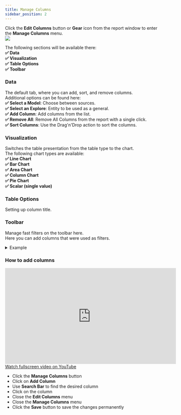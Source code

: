 ```yaml
---
title: Manage Columns
sidebar_position: 2
---
```

Click the **Edit Columns** button or **Gear** icon from the report window to enter the **Manage Columns** menu.  
<img src="/docs/img/reporting/columns/filters.png" />


The following sections will be available there:  
**✅ Data**  
**✅ Visualization**  
**✅ Table Options**  
**✅ Toolbar**  

### Data
The default tab, where you can add, sort, and remove columns.  
Additional options can be found here:  
**✅ Select a Model**: Choose between sources.  
**✅ Select an Explore**: Entity to be used as a general.  
**✅ Add Column**: Add columns from the list.  
**✅ Remove All**: Remove All Columns from the report with a single click.  
**✅ Sort Columns**: Use the Drag'n'Drop action to sort the columns.  

### Visualization
Switches the table presentation from the table type to the chart.  
The following chart types are available:  
**✅ Line Chart**  
**✅ Bar Chart**  
**✅ Area Chart**  
**✅ Column Chart**  
**✅ Pie Chart**  
**✅ Scalar (single value)**  


### Table Options
Setting up column title.

### Toolbar
Manage fast filters on the toolbar here.  
Here you can add columns that were used as filters.
<details>
	<summary>Example</summary>
	If you want to have a quick switch between the product types. <br/>
	Just add <b>Product Type</b> column in the toolbar, so you can enable fast filter by product type from the toolbar:
<img src='/docs/img/reporting/columns/fast_filter.png'/>
</details>

### How to add columns
<div style={{textAlign: "center"}}>
<iframe width="560" height="315" src="https://www.youtube-nocookie.com/embed/qHyPqWp3CQw" title="YouTube video player" frameborder="0" allow="accelerometer; autoplay; clipboard-write; encrypted-media; gyroscope; picture-in-picture" allowfullscreen></iframe>  
<br/>
<a href='https://www.youtube.com/watch?v=qHyPqWp3CQw'>Watch fullscreen video on YouTube</a>
</div> 

- Click the **Manage Columns** button
- Click on **Add Column**
- Use **Search Bar** to find the desired column
- Click on the column
- Close the **Edit Columns** menu
- Close the **Manage Columns** menu
- Click the **Save** button to save the changes permanently
